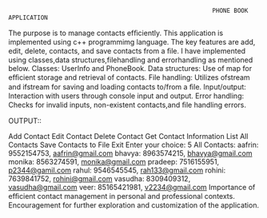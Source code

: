                                                              PHONE BOOK APPLICATION
The purpose is to manage contacts efﬁciently. This application is implemented using c++ programmimg language. The key features are add, edit, delete, contacts, and save contacts from a ﬁle. I have implemented using classes,data structures,filehandling and errorhandling as mentioned below. Classes: UserInfo and PhoneBook. Data structures: Use of map for efﬁcient storage and retrieval of contacts. File handling: Utilizes ofstream and ifstream for saving and loading contacts to/from a ﬁle. Input/output: Interaction with users through console input and output. Error handling: Checks for invalid inputs, non-existent contacts,and ﬁle handling errors.

OUTPUT::

Add Contact
Edit Contact
Delete Contact
Get Contact Information
List All Contacts
Save Contacts to File
Exit Enter your choice: 5 All Contacts: aafrin: 9552154753, aafrin@gmail.com bhavya: 8963574215, bhavya@gmail.com monika: 8563274591, monika@gmail.com pradeep: 7516155951, p2344@gamil.com rahul: 9546545545, rah133@gmail.com rohini: 7639841752, rohini@gmail.com vasudha: 8309409312, vasudha@gmail.com veer: 85165421981, v2234@gmail.com
Importance of efﬁcient contact management in personal and professional contexts. Encouragement for further exploration and customization of the application.
